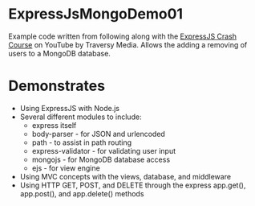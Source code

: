 # ExpressJsMongoDemo01

Example code written from following along with the [ExpressJS Crash Course](https://www.youtube.com/watch?v=gnsO8-xJ8rs) on YouTube by Traversy Media.  Allows the adding a removing of users to a MongoDB database.

# Demonstrates

* Using ExpressJS with Node.js
* Several different modules to include:
    * express itself
    * body-parser - for JSON and urlencoded
    * path - to assist in path routing
    * express-validator - for validating user input
    * mongojs - for MongoDB database access
    * ejs - for view engine
* Using MVC concepts with the views, database, and middleware
* Using HTTP GET, POST, and DELETE through the express app.get(), app.post(), and app.delete() methods
